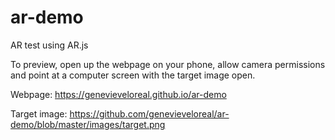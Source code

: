 # ar-demo
AR test using AR.js

To preview, open up the webpage on your phone, allow camera permissions and point at a computer screen with the target image open.

Webpage: https://genevieveloreal.github.io/ar-demo

Target image: https://github.com/genevieveloreal/ar-demo/blob/master/images/target.png